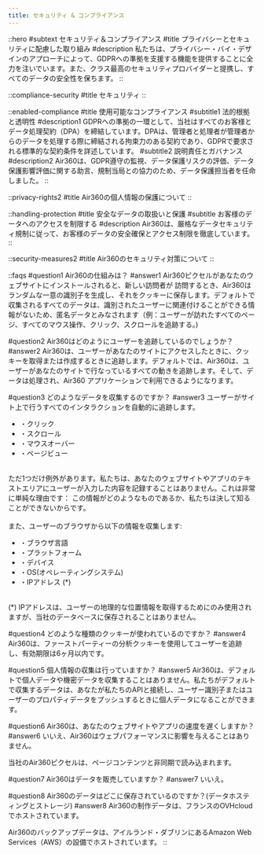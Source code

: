 ```yaml
---
title: セキュリティ & コンプライアンス
---
```


::hero
#subtext
セキュリティ＆コンプライアンス
#title
プライバシーとセキュリティに配慮した取り組み
#description
私たちは、プライバシー・バイ・デザインのアプローチによって、GDPRへの準拠を支援する機能を提供することに全力を注いでいます。また、クラス最高のセキュリティプロバイダーと提携し、すべてのデータの安全性を保ちます。
::

::compliance-security
#title
セキュリティ
::

::enabled-compliance
#title
使用可能なコンプライアンス
#subtitle1
法的根拠と透明性
#description1
GDPRへの準拠の一環として、当社はすべてのお客様とデータ処理契約（DPA）を締結しています。DPAは、管理者と処理者が管理者からのデータを処理する際に締結される拘束力のある契約であり、GDPRで要求される標準的な契約条件を詳述しています。
#subtitle2
説明責任とガバナンス
#description2
Air360は、GDPR遵守の監視、データ保護リスクの評価、データ保護影響評価に関する助言、規制当局との協力のため、データ保護担当者を任命しました。
::

::privacy-rights2
#title
Air360の個人情報の保護について
::

::handling-protection
#title
安全なデータの取扱いと保護
#subtitle
お客様のデータへのアクセスを制限する
#description
Air360は、厳格なデータセキュリティ規制に従って、お客様のデータの安全確保とアクセス制限を徹底しています。
::

::security-measures2
#title
Air360のセキュリティ対策について
::

::faqs
#question1
Air360の仕組みは？
#answer1
Air360ピクセルがあなたのウェブサイトにインストールされると、新しい訪問者が
訪問するとき、Air360はランダムな一意の識別子を生成し、それをクッキーに保存します。デフォルトで収集されるすべてのデータは、識別されたユーザーに関連付けることができる情報がないため、匿名データとみなされます（例：ユーザーが訪れたすべてのページ、すべてのマウス操作、クリック、スクロールを追跡する。)

#question2
Air360はどのようにユーザーを追跡しているのでしょうか？
#answer2
Air360は、ユーザーがあなたのサイトにアクセスしたときに、クッキーを取得または作成するときに追跡します。デフォルトでは、Air360は、ユーザーがあなたのサイトで行なっているすべての動きを追跡します。そして、データは処理され、Air360 アプリケーションで利用できるようになります。

#question3
どのようなデータを収集するのですか？
#answer3
ユーザーがサイト上で行うすべてのインタラクションを自動的に追跡します。

- ・クリック
- ・スクロール
- ・マウスオーバー
- ・ページビュー

<br />
ただ1つだけ例外があります。私たちは、あなたのウェブサイトやアプリのテキストエリアにユーザーが入力した内容を記録することはありません。これは非常に単純な理由です： この情報がどのようなものであるか、私たちは決して知ることができないからです。

<br />
<br />
また、ユーザーのブラウザから以下の情報を収集します:

- ・ブラウザ言語
- ・プラットフォーム
- ・デバイス
- ・OS(オペレーティングシステム)
- ・IPアドレス (*)

<br />
(*) IPアドレスは、ユーザーの地理的な位置情報を取得するためにのみ使用されますが、当社のデータベースに保存されることはありません。

#question4
どのような種類のクッキーが使われているのですか？
#answer4
Air360は、ファーストパーティーの分析クッキーを使用してユーザーを追跡し、有効期限は6ヶ月以内です。

#question5
個人情報の収集は行っていますか？
#answer5
Air360は、デフォルトで個人データや機密データを収集することはありません。私たちがデフォルトで収集するデータは、あなたが私たちのAPIと接続し、ユーザー識別子またはユーザーのプロパティデータをプッシュするときに個人データになることができます。

#question6
Air360は、あなたのウェブサイトやアプリの速度を遅くしますか？
#answer6
いいえ、Air360はウェブパフォーマンスに影響を与えることはありません。

当社のAir360ピクセルは、ページコンテンツと非同期で読み込まれます。

#question7
Air360はデータを販売していますか？
#answer7
いいえ。

#question8
Air360のデータはどこに保存されているのですか？(データホスティングとストレージ)
#answer8
Air360の制作データは、フランスのOVHcloudでホストされています。

Air360のバックアップデータは、アイルランド・ダブリンにあるAmazon Web Services（AWS）の設備でホストされています。
::